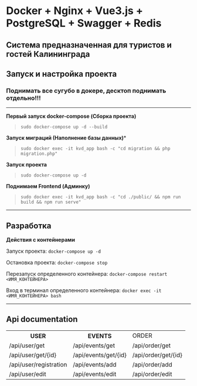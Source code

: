 <h1>Docker + Nginx + Vue3.js + PostgreSQL + Swagger + Redis</h1>
<h2>Система предназначенная
для туристов и гостей Калининграда</h2>

<h2>Запуск и настройка проекта</h2>
<h3>Поднимать все сугубо в докере, десктоп поднимать отдельно!!!</h3>

<hr/>

**Первый запуск docker-compose (Сборка проекта)**
> `
sudo docker-compose up -d --build
`
>
**Запуск миграций (Наполнение базы данных)***
> `sudo docker exec -it kvd_app bash -c "cd migration && php migration.php"`
>
**Запуск проекта**
> `sudo docker-compose up -d`

**Поднимаем Frontend (Админку)**
> `sudo docker exec -it kvd_app bash -c "cd ./public/ && npm run build && npm run serve"`

-----------
Разработка
-----------

**Действия с контейнерами**

Запуск проекта: `docker-compose up -d`

Остановка проекта: `docker-compose stop`

Перезапуск определенного контейнера: `docker-compose restart <ИМЯ_КОНТЕЙНЕРА>`

Вход в терминал определенного контейнера: `docker exec -it <ИМЯ_КОНТЕЙНЕРА> bash`

-----------
Api documentation
-----------
<table>
    <tr>
        <th>USER</th>
        <th>EVENTS</th>
        <td>ORDER</td>
    </tr>
    <tr>
        <td>/api/user/get</td>
        <td>/api/events/get</td>
        <td>/api/order/get</td>
    </tr>
    <tr>
        <td>/api/user/get/{id}</td>
        <td>/api/events/get/{id}</td>
        <td>/api/order/get/{id}</td>
    </tr>
    <tr>
        <td>/api/user/registration</td>
        <td>/api/events/add</td>
        <td>/api/order/add</td>
    </tr>
    <tr>
        <td>/api/user/edit</td>
        <td>/api/events/edit</td>
        <td>/api/order/edit</td>
    </tr>
</table>